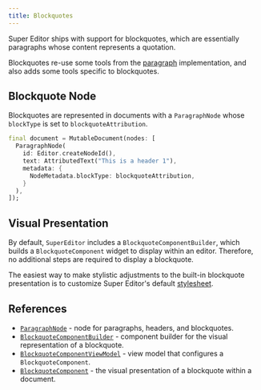 ```yaml
---
title: Blockquotes
---
```

Super Editor ships with support for blockquotes, which are essentially paragraphs
whose content represents a quotation.

Blockquotes re-use some tools from the [paragraph](/super-editor/guides/built-in-content/headers)
implementation, and also adds some tools specific to blockquotes.

## Blockquote Node
Blockquotes are represented in documents with a `ParagraphNode` whose `blockType` is set to
`blockquoteAttribution`.

```dart
final document = MutableDocument(nodes: [
  ParagraphNode(
    id: Editor.createNodeId(),
    text: AttributedText("This is a header 1"),
    metadata: {
      NodeMetadata.blockType: blockquoteAttribution,
    }
  ),
]);
```

## Visual Presentation
By default, `SuperEditor` includes a `BlockquoteComponentBuilder`, which builds a
`BlockquoteComponent` widget to display within an editor. Therefore, no additional
steps are required to display a blockquote.

The easiest way to make stylistic adjustments to the built-in blockquote presentation
is to customize Super Editor's default [stylesheet](/super-editor/guides/styling/style-a-document).

## References
* [`ParagraphNode`](https://pub.dev/documentation/super_editor/0.3.0-dev.23/super_editor/ParagraphNode-class.html) - node for paragraphs, headers, and blockquotes.
* [`BlockquoteComponentBuilder`](https://pub.dev/documentation/super_editor/0.3.0-dev.23/super_editor/BlockquoteComponentBuilder-class.html) - component builder for the visual representation of a blockquote.
* [`BlockquoteComponentViewModel`](https://pub.dev/documentation/super_editor/0.3.0-dev.23/super_editor/BlockquoteComponentViewModel-class.html) - view model that configures a `BlockquoteComponent`.
* [`BlockquoteComponent`](https://pub.dev/documentation/super_editor/0.3.0-dev.23/super_editor/BlockquoteComponent-class.html) - the visual presentation of a blockquote within a document.